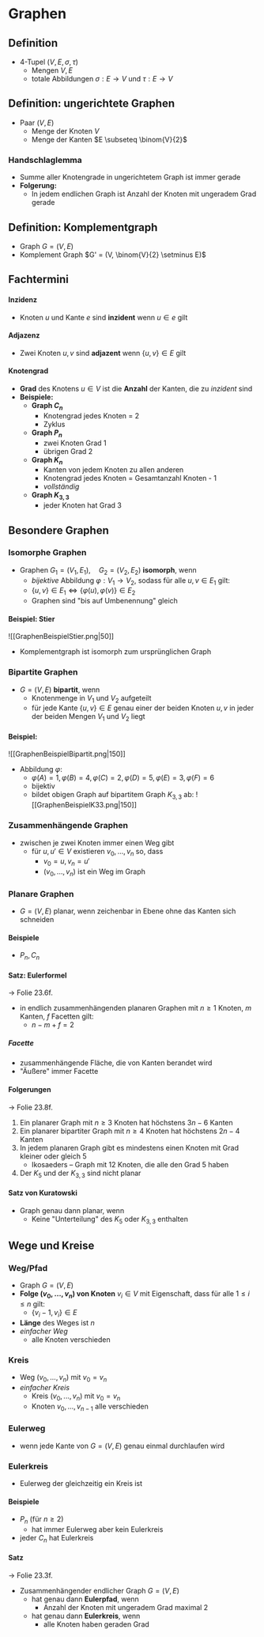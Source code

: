 # Graphen
## Definition
- 4-Tupel $(V,E,\sigma, \tau)$
	- Mengen $V,E$
	- totale Abbildungen $\sigma: E \rightarrow V$ und $\tau: E \rightarrow V$

## Definition: ungerichtete Graphen
- Paar $(V,E)$ 
	- Menge der Knoten $V$ 
	- Menge der Kanten $E \subseteq \binom{V}{2}$
### Handschlaglemma
- Summe aller Knotengrade in ungerichtetem Graph ist immer gerade
- **Folgerung:**
	- In jedem endlichen Graph ist Anzahl der Knoten mit ungeradem Grad gerade

## Definition: Komplementgraph
- Graph $G = (V,E)$
- Komplement Graph $G' = (V, \binom{V}{2} \setminus E)$

## Fachtermini
#### Inzidenz
- Knoten $u$ und Kante $e$ sind **inzident** wenn $u \in e$ gilt
#### Adjazenz
- Zwei Knoten $u,v$ sind **adjazent** wenn $\{u,v\} \in E$ gilt
#### Knotengrad
- **Grad** des Knotens $u \in V$ ist die **Anzahl** der Kanten, die zu *inzident* sind
- **Beispiele:**
	- **Graph $C_n$**
		- Knotengrad jedes Knoten = 2
		- Zyklus
	- **Graph $P_n$**
		- zwei Knoten Grad 1
		- übrigen Grad 2
	- **Graph $K_n$**
		- Kanten von jedem Knoten zu allen anderen
		- Knotengrad jedes Knoten = Gesamtanzahl Knoten - 1
		- *vollständig*
	- **Graph $K_{3,3}$**
		- jeder Knoten hat Grad 3


## Besondere Graphen
### Isomorphe Graphen
- Graphen $G_1 = (V_1,E_1), \quad G_2 = (V_2,E_2)$ **isomorph**, wenn
	- *bijektive* Abbildung $φ : V_1 → V_2$, sodass für alle $u,v \in E_1$ gilt:
	- $\{u,v\} ∈ E_1 \iff \{φ(u),φ(v)\} ∈ E_2$
	- Graphen sind "bis auf Umbenennung" gleich
#### Beispiel: Stier
![[GraphenBeispielStier.png|50]]
- Komplementgraph ist isomorph zum ursprünglichen Graph

### Bipartite Graphen
- $G =(V,E)$ **bipartit**, wenn
	- Knotenmenge in $V_1$ und $V_2$ aufgeteilt
	- für jede Kante $\{u,v\} \in E$ genau einer der beiden Knoten $u,v$ in jeder der beiden Mengen $V_1$ und $V_2$ liegt
#### Beispiel:
![[GraphenBeispielBipartit.png|150]]
- Abbildung $φ$:
	- $φ(A) = 1, φ(B) = 4, φ(C ) = 2, φ(D) = 5, φ(E ) = 3, φ(F ) = 6$
	- bijektiv
	- bildet obigen Graph auf bipartitem Graph $K_{3,3}$ ab:
![[GraphenBeispielK33.png|150]]

### Zusammenhängende Graphen
- zwischen je zwei Knoten immer einen Weg gibt
	- für $u, u′ ∈ V$ existieren $v_0, . . . , v_n$ so, dass 
		- $v_0 = u, v_n = u′$
		- $(v_0, . . . , v_n)$ ist ein Weg im Graph

### Planare Graphen
- $G =(V,E)$ planar, wenn zeichenbar in Ebene ohne das Kanten sich schneiden
#### Beispiele
- $P_n, C_n$ 
#### Satz: Eulerformel
-> Folie 23.6f.
- in endlich zusammenhängenden planaren Graphen mit $n \geq 1$ Knoten, $m$ Kanten, $f$ Facetten gilt:
	- $n - m + f = 2$
##### Facette
- zusammenhängende Fläche, die von Kanten berandet wird
- "Äußere" immer Facette
#### Folgerungen
-> Folie 23.8f.
1. Ein planarer Graph mit $n ≥ 3$ Knoten hat höchstens $3n − 6$ Kanten  
2. Ein planarer bipartiter Graph mit $n ≥ 4$ Knoten hat höchstens $2n − 4$ Kanten  
3. In jedem planaren Graph gibt es mindestens einen Knoten mit Grad kleiner oder gleich 5  
	- Ikosaeders – Graph mit 12 Knoten, die alle den Grad 5 haben
4. Der $K_5$ und der $K_{3,3}$ sind nicht planar
#### Satz von Kuratowski
- Graph genau dann planar, wenn
	-  Keine "Unterteilung" des $K_5$ oder $K_{3,3}$ enthalten

## Wege und Kreise
### Weg/Pfad
- Graph $G=(V,E)$
- **Folge $(v_0,...,v_n)$ von Knoten** $v_i  \in V$ mit Eigenschaft, dass für alle $1 \leq i \leq n$ gilt:
	- $\{v_i−1, v_i \} ∈ E$
- **Länge** des Weges ist $n$
- *einfacher Weg*
	- alle Knoten verschieden
### Kreis
- Weg $(v_0,...,v_n)$ mit $v_0 = v_n$
- *einfacher Kreis*
	- Kreis $(v_0,...,v_n)$ mit $v_0 = v_n$
	- Knoten $v_0,...,v_{n-1}$ alle verschieden

### Eulerweg
- wenn jede Kante von $G = (V,E)$ genau einmal durchlaufen wird
### Eulerkreis
- Eulerweg der gleichzeitig ein Kreis ist
#### Beispiele
- $P_n$ (für $n \geq 2$)
	- hat immer Eulerweg aber kein Eulerkreis
- jeder $C_n$ hat Eulerkreis
#### Satz
-> Folie 23.3f.
- Zusammenhängender endlicher Graph $G=(V,E)$ 
	- hat genau dann **Eulerpfad**, wenn
		- Anzahl der Knoten mit ungeradem Grad maximal 2
	- hat genau dann **Eulerkreis**, wenn
		- alle Knoten haben geraden Grad

